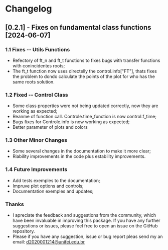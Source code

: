# Changelog

## [0.2.1] - Fixes on fundamental class functions [2024-06-07]


### 1.1 Fixes -- Utils Functions
- Refectory of ft_n and ft_t functions to fixes bugs with transfer functions with
conincidentes roots;
- The ft_t function now uses directelly the control.info["FT"], thats fixes the problem to dondo calculate 
the points of the plot for who has the same roots solution.

### 1.2 Fixed -- Control Class
- Some class properties were not being updated correctly, now they are working as expected;
- Reanme of function call. Controle.time_function is now control.f_time;
- Bugs fixes for Controle.info is now working as expected;
- Better parameter of plots and colors

### 1.3  Other Minor Changes
- Some several changes in the documentation to make it more clear;
- Riability improvements in the code plus estability improvements.

### 1.4 Future Improvements
- Add tests exemples to the documentation;
- Impruve plot options and controls;
- Documentation exemples and updates;

### Thanks
- I apreciate the feedback and suggestions from the community, which have been invaluable in improving this package. 
If you have any further suggestions or issues, please feel free to open an issue on the GitHub repository.
- Please if you have any suggestion, issue or bug report pleas send my an email: d2020001214@unifei.edu.br

